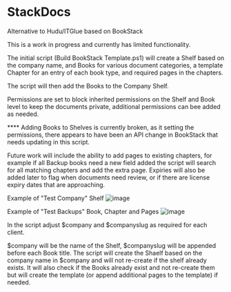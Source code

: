 # StackDocs
Alternative to Hudu/ITGlue based on BookStack

This is a work in progress and currently has limited functionality.

The initial script (Build BookStack Template.ps1) will create a Shelf based on the company name, and Books for various document categories, a template Chapter for an entry of each book type, and required pages in the chapters.

The script will then add the Books to the Company Shelf.

Permissions are set to block inherited permissions on the Shelf and Book level to keep the documents private, additional permissions can bee added as needed.

**** Adding Books to Shelves is currently broken, as it setting the permissions, there appears to have been an API change in BookStack that needs updating in this script.

Future work will include the ability to add pages to existing chapters, for example if all Backup books need a new field added the script will search for all matching chapters and add the extra page.
Expiries will also be added later to flag when documents need review, or if there are license expiry dates that are approaching.

Example of "Test Company" Shelf
![image](https://github.com/user-attachments/assets/cfb2b359-a930-4569-83e2-9d1be37d328b)

Example of "Test Backups" Book, Chapter and Pages
![image](https://github.com/user-attachments/assets/3cefb369-0806-44b5-996f-8a70ab8ede87)

In the script adjust $company and $companyslug as required for each client.

$company will be the name of the Shelf, $companyslug will be appended before each Book title.
The script will create the Shaelf based on the company name in $company and will not re-create if the shelf already exists. It will also check if the Books already exist and not re-create them but will create the template (or append additional pages to the template) if needed.
